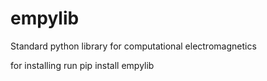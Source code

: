 # empylib
Standard python library for computational electromagnetics

for installing run 
pip install empylib